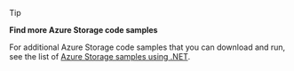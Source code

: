 > [!TIP]
> 
> **Find more Azure Storage code samples**
> 
> For additional Azure Storage code samples that you can download and run, see the list of [Azure Storage samples using .NET](https://docs.microsoft.com/azure/storage/storage-samples-dotnet).


